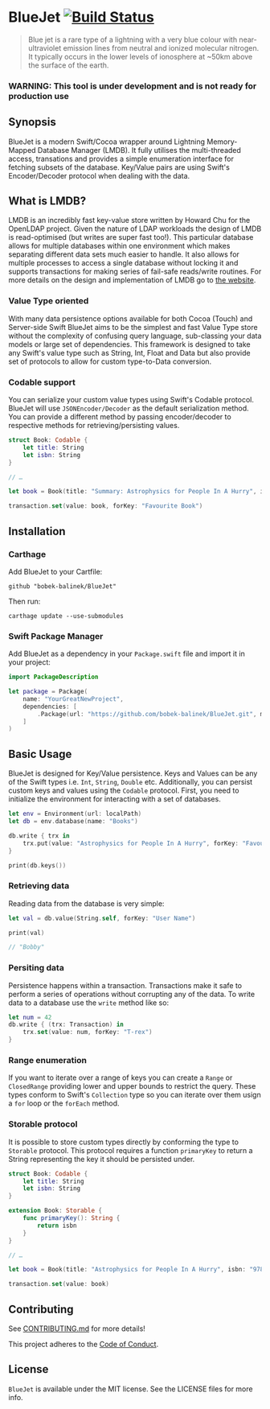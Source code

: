 # BlueJet [![Build Status](https://travis-ci.org/bobek-balinek/BlueJet.svg?branch=master)](https://travis-ci.org/bobek-balinek/BlueJet)

> Blue jet is a rare type of a lightning with a very blue colour with near-ultraviolet emission lines from neutral and ionized molecular nitrogen. It typically occurs in the lower levels of ionosphere at ~50km above the surface of the earth.

### WARNING: This tool is under development and is not ready for production use

## Synopsis

BlueJet is a modern Swift/Cocoa wrapper around Lightning Memory-Mapped Database Manager (LMDB). It fully utilises the multi-threaded access, transations and provides a simple enumeration interface for fetching subsets of the database. Key/Value pairs are using Swift's Encoder/Decoder protocol when dealing with the data.

## What is LMDB?

LMDB is an incredibly fast key-value store written by Howard Chu for the OpenLDAP project. Given the nature of LDAP workloads the design of LMDB is read-optimised (but writes are super fast too!). This particular database allows for multiple databases within one environment which makes separating different data sets much easier to handle. It also allows for multiple processes to access a single database without locking it and supports transactions for making series of fail-safe reads/write routines. For more details on the design and implementation of LMDB go to [the website](https://symas.com/lightning-memory-mapped-database/).

### Value Type oriented

With many data persistence options available for both Cocoa (Touch) and Server-side Swift BlueJet aims to be the simplest and fast Value Type store without the complexity of confusing query language, sub-classing your data models or large set of dependencies. This framework is designed to take any Swift's value type such as String, Int, Float and Data but also provide set of protocols to allow for custom type-to-Data conversion.

### Codable support

You can serialize your custom value types using Swift's Codable protocol. BlueJet will use `JSONEncoder/Decoder` as the default serialization method. You can provide a different method by passing encoder/decoder to respective methods for retrieving/persisting values.

```swift
struct Book: Codable {
    let title: String
    let isbn: String
}

// …

let book = Book(title: "Summary: Astrophysics for People In A Hurry", isbn: "978-1974241422")

transaction.set(value: book, forKey: "Favourite Book")
```

## Installation

### Carthage

Add BlueJet to your Cartfile:

```
github "bobek-balinek/BlueJet"
```

Then run:

```
carthage update --use-submodules
```

### Swift Package Manager

Add BlueJet as a dependency in your `Package.swift` file and import it in your project:

```swift
import PackageDescription

let package = Package(
    name: "YourGreatNewProject",
    dependencies: [
        .Package(url: "https://github.com/bobek-balinek/BlueJet.git", majorVersion: 0, minor: 1)
    ]
)

```

## Basic Usage

BlueJet is designed for Key/Value persistence. Keys and Values can be any of the Swift types i.e. `Int`, `String`, `Double` etc. Additionally, you can persist custom keys and values using the `Codable` protocol. First, you need to initialize the environment for interacting with a set of databases.

```swift
let env = Environment(url: localPath)
let db = env.database(name: "Books")

db.write { trx in
    trx.put(value: "Astrophysics for People In A Hurry", forKey: "Favourite Book")
}

print(db.keys())
```

### Retrieving data

Reading data from the database is very simple:

```swift
let val = db.value(String.self, forKey: "User Name")

print(val)

// "Bobby"
```

### Persiting data

Persistence happens within a transaction. Transactions make it safe to perform a series of operations without corrupting any of the data. To write data to a database use the `write` method like so:

```swift
let num = 42
db.write { (trx: Transaction) in
    trx.set(value: num, forKey: "T-rex")
}
```

### Range enumeration

If you want to iterate over a range of keys you can create a `Range` or `ClosedRange` providing lower and upper bounds to restrict the query. These types conform to Swift's `Collection` type so you can iterate over them usign a `for` loop or the `forEach` method.

### Storable protocol

It is possible to store custom types directly by conforming the type to `Storable` protocol. This protocol requires a function `primaryKey` to return a String representing the key it should be persisted under.

```swift
struct Book: Codable {
    let title: String
    let isbn: String
}

extension Book: Storable {
    func primaryKey(): String {
        return isbn
    }
}

// …

let book = Book(title: "Astrophysics for People In A Hurry", isbn: "978-1974241422")

transaction.set(value: book)

```

## Contributing

See [CONTRIBUTING.md](CONTRIBUTING.md) for more details!

This project adheres to the [Code of Conduct](https://github.com/bobek-balinek/BlueJet/blob/master/CODE_OF_CONDUCT.md).

## License
`BlueJet` is available under the MIT license. See the LICENSE files for more info.
